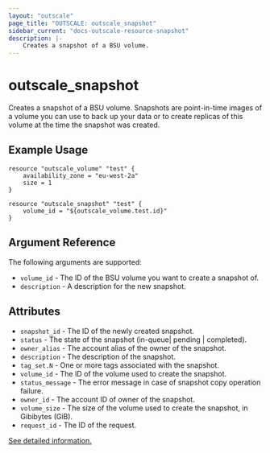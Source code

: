 ```yaml
---
layout: "outscale"
page_title: "OUTSCALE: outscale_snapshot"
sidebar_current: "docs-outscale-resource-snapshot"
description: |-
	Creates a snapshot of a BSU volume.
---
```


# outscale_snapshot

Creates a snapshot of a BSU volume.
Snapshots are point-in-time images of a volume you can use to back up your data or to create replicas of this volume at the time the snapshot was created.

## Example Usage

```hcl
resource "outscale_volume" "test" {
	availability_zone = "eu-west-2a"
	size = 1
}

resource "outscale_snapshot" "test" {
	volume_id = "${outscale_volume.test.id}"
}
```

## Argument Reference

The following arguments are supported:

* `volume_id` - The ID of the BSU volume you want to create a snapshot of.
* `description` - A description for the new snapshot.

## Attributes

* `snapshot_id` - The ID of the newly created snapshot.
* `status` - The state of the snapshot (in-queue| pending | completed).
* `owner_alias` - The account alias of the owner of the snapshot.
* `description` - The description of the snapshot.
* `tag_set.N` - One or more tags associated with the snapshot.
* `volume_id` - The ID of the volume used to create the snapshot.
* `status_message` - The error message in case of snapshot copy operation failure.
* `owner_id` - The account ID of owner of the snapshot.
* `volume_size` - The size of the volume used to create the snapshot, in Gibibytes (GiB).
* `request_id` - The ID of the request.

[See detailed information.](http://docs.outscale.com/api_fcu/operations/Action_CreateSnapshot_get.html#_api_fcu-action_createsnapshot_get)
